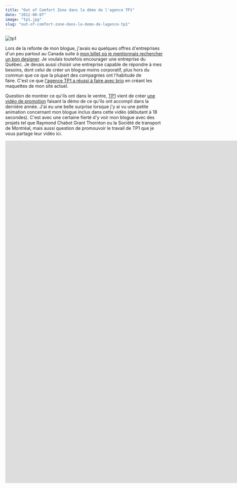 ```yaml
---
title: "Out of Comfort Zone dans la démo de l'agence TP1"
date: "2012-08-07"
image: "tp1.jpg"
slug: "out-of-comfort-zone-dans-la-demo-de-lagence-tp1"
---
```


![](images/tp1.jpg "tp1")

Lors de la refonte de mon blogue, j'avais eu quelques offres d'entreprises d'un peu partout au Canada suite à [mon billet où je mentionnais rechercher un bon designer](http://fred.dev/i-need-a-good-designer/ "I need a good designer"). Je voulais toutefois encourager une entreprise du Québec. Je devais aussi choisir une entreprise capable de répondre à mes besoins, dont celui de créer un blogue moins corporatif, plus hors du commun que ce que la plupart des compagnies ont l'habitude de faire. C'est ce que [l'agence TP1 a réussi à faire avec brio](https://fred.dev/out-of-comfort-zone-gets-a-makeover/ "Out of Comfort Zone gets a makeover") en créant les maquettes de mon site actuel.

Question de montrer ce qu'ils ont dans le ventre, [TP1](https://www.tp1.ca/) vient de créer [une vidéo de promotion](https://vimeo.com/47041921) faisant la démo de ce qu'ils ont accompli dans la dernière année. J'ai eu une belle surprise lorsque j'y ai vu une petite animation concernant mon blogue inclus dans cette vidéo (débutant à 18 secondes). C'est avec une certaine fierté d'y voir mon blogue avec des projets tel que Raymond Chabot Grant Thornton ou la Société de transport de Montréal, mais aussi question de promouvoir le travail de TP1 que je vous partage leur vidéo ici.

<iframe src="https://player.vimeo.com/video/47041921" width="1920" height="1080" frameborder="0" title="Démo d'agence TP1 2012" webkitallowfullscreen mozallowfullscreen="" allowfullscreen=""></iframe>

